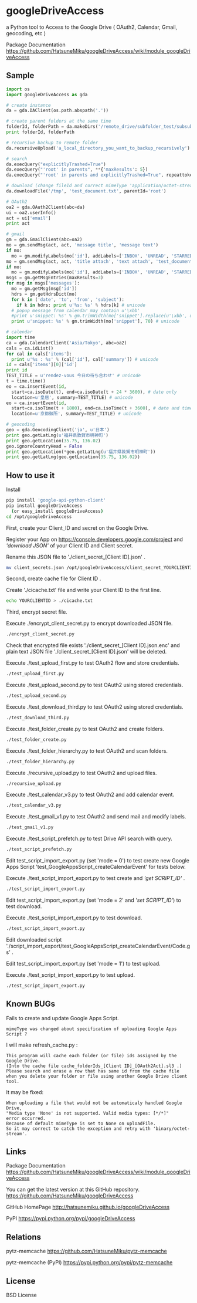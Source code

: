 googleDriveAccess
=================

a Python tool to Access to the Google Drive
( OAuth2, Calendar, Gmail, geocoding, etc )

Package Documentation https://github.com/HatsuneMiku/googleDriveAccess/wiki/module_googleDriveAccess


Sample
------

``` python
import os
import googleDriveAccess as gda

# create instance
da = gda.DAClient(os.path.abspath('.'))

# create parent folders at the same time
folderId, folderPath = da.makeDirs('/remote_drive/subfolder_test/subsubfolder')
print folderId, folderPath

# recursive backup to remote folder
da.recursiveUpload('a_local_directory_you_want_to_backup_recursively')

# search
da.execQuery("explicitlyTrashed=True")
da.execQuery("'root' in parents", **{'maxResults': 5})
da.execQuery("'root' in parents and explicitlyTrashed=True", repeattoken=True, **{'maxResults': 500})

# download (change fileId and correct mimeType 'application/octet-stream' etc.)
da.downloadFile('/tmp', 'test_document.txt', parentId='root')

# OAuth2
oa2 = gda.OAuth2Client(abc=da)
ui = oa2.userInfo()
act = ui['email']
print act

# gmail
gm = gda.GmailClient(abc=oa2)
mo = gm.sendMsg(act, act, 'message title', 'message text')
if mo:
  mo = gm.modifyLabels(mo['id'], addLabels=['INBOX', 'UNREAD', 'STARRED'])
mo = gm.sendMsg(act, act, 'title attach', 'text attach', 'test_document.txt')
if mo:
  mo = gm.modifyLabels(mo['id'], addLabels=['INBOX', 'UNREAD', 'STARRED'])
msgs = gm.getMsgEntries(maxResults=3)
for msg in msgs['messages']:
  mo = gm.getMsg(msg['id'])
  hdrs = gm.getHdrsDict(mo)
  for k in ('date', 'to', 'from', 'subject'):
    if k in hdrs: print u'%s: %s' % hdrs[k] # unicode
  # popup message from calendar may contain u'\xbb'
  #print u'snippet: %s' % gm.trimWidth(mo['snippet'].replace(u'\xbb', u'>'), 70)
  print u'snippet: %s' % gm.trimWidth(mo['snippet'], 70) # unicode

# calendar
import time
ca = gda.CalendarClient('Asia/Tokyo', abc=oa2)
cals = ca.idList()
for cal in cals['items']:
  print u'%s : %s' % (cal['id'], cal['summary']) # unicode
id = cals['items'][0]['id']
print id
TEST_TITLE = u'rendez-vous 今日の待ち合わせ' # unicode
t = time.time()
eo = ca.insertEvent(id,
  start=ca.isoDate(t), end=ca.isoDate(t + 24 * 3600), # date only
  location=u'皇居', summary=TEST_TITLE) # unicode
eo = ca.insertEvent(id,
  start=ca.isoTime(t + 1800), end=ca.isoTime(t + 3600), # date and time
  location=u'京都御所', summary=TEST_TITLE) # unicode

# geocoding
geo = gda.GeocodingClient('ja', u'日本')
print geo.getLatLng(u'福井県敦賀市明神町')
print geo.getLocation(35.75, 136.02)
geo.ignoreCountryHead = False
print geo.getLocation(*geo.getLatLng(u'福井県敦賀市明神町'))
print geo.getLatLng(geo.getLocation(35.75, 136.02))
```


How to use it
-------------

Install

``` bash
pip install 'google-api-python-client'
pip install googleDriveAccess
  (or easy_install googleDriveAccess)
cd /opt/googleDriveAccess
```


First, create your Client_ID and secret on the Google Drive.

Register your App on https://console.developers.google.com/project
and *'download JSON'* of your Client ID and Client secret.

Rename this JSON file to './client_secret_[Client ID].json' .

``` bash
mv client_secrets.json /opt/googleDriveAccess/client_secret_YOURCLIENTID.json
```


Second, create cache file for Client ID .

Create './cicache.txt' file and write your Client ID to the first line.

``` bash
echo YOURCLIENTID > ./cicache.txt
```


Third, encrypt secret file.

Execute ./encrypt_client_secret.py to encrypt downloaded JSON file.

``` bash
./encrypt_client_secret.py
```


Check that encrypted file exists './client_secret_[Client ID].json.enc'
and plain text JSON file './client_secret_[Client ID].json' will be deleted.

Execute ./test_upload_first.py to test OAuth2 flow and store credentials.

``` bash
./test_upload_first.py
```


Execute ./test_upload_second.py to test OAuth2 using stored credentials.

``` bash
./test_upload_second.py
```


Execute ./test_download_third.py to test OAuth2 using stored credentials.

``` bash
./test_download_third.py
```


Execute ./test_folder_create.py to test OAuth2 and create folders.

``` bash
./test_folder_create.py
```


Execute ./test_folder_hierarchy.py to test OAuth2 and scan folders.

``` bash
./test_folder_hierarchy.py
```


Execute ./recursive_upload.py to test OAuth2 and upload files.

``` bash
./recursive_upload.py
```


Execute ./test_calendar_v3.py to test OAuth2 and add calendar event.

``` bash
./test_calendar_v3.py
```


Execute ./test_gmail_v1.py to test OAuth2 and send mail and modify labels.

``` bash
./test_gmail_v1.py
```


Execute ./test_script_prefetch.py to test Drive API search with query.

``` bash
./test_script_prefetch.py
```


Edit test_script_import_export.py (set 'mode = 0')
to test create new Google Apps Script
'test_GoogleAppsScript_createCalendarEvent' for tests below.

Execute ./test_script_import_export.py to test create and *'get SCRIPT_ID'* .

``` bash
./test_script_import_export.py
```


Edit test_script_import_export.py (set 'mode = 2' and *'set SCRIPT_ID'*)
to test download.

Execute ./test_script_import_export.py to test download.

``` bash
./test_script_import_export.py
```


Edit downloaded script
'./script_import_export/test_GoogleAppsScript_createCalendarEvent/Code.gs' .

Edit test_script_import_export.py (set 'mode = 1') to test upload.

Execute ./test_script_import_export.py to test upload.

``` bash
./test_script_import_export.py
```


Known BUGs
----------

Fails to create and update Google Apps Script.

```
mimeType was changed about specification of uploading Google Apps Script ?
```


I will make refresh_cache.py :

```
This program will cache each folder (or file) ids assigned by the Google Drive.
(Into the cache file cache_folderIds_[Client ID]_[OAuth2Act].sl3 .)
Please search and erase a row that has same id from the cache file
when you delete your folder or file using another Google Drive client tool.
```


It may be fixed:

```
When uploading a file that would not be automaticaly handled Google Drive,
"Media type 'None' is not supported. Valid media types: [*/*]"
error occurred.
Because of default mimeType is set to None on uploadFile.
So it may correct to catch the exception and retry with 'binary/octet-stream'.
```


Links
-----

Package Documentation https://github.com/HatsuneMiku/googleDriveAccess/wiki/module_googleDriveAccess

You can get the latest version at this GitHub repository.
https://github.com/HatsuneMiku/googleDriveAccess

GitHub HomePage http://hatsunemiku.github.io/googleDriveAccess

PyPI https://pypi.python.org/pypi/googleDriveAccess


Relations
---------

pytz-memcache https://github.com/HatsuneMiku/pytz-memcache

pytz-memcache (PyPI) https://pypi.python.org/pypi/pytz-memcache


License
-------

BSD License

